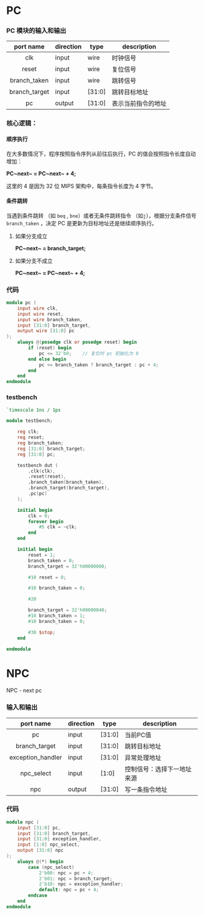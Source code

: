 # PC

### PC 模块的输入和输出

|   port name   | direction | type   | description        |
| :-----------: | --------- | ------ | ------------------ |
|      clk      | input     | wire   | 时钟信号           |
|     reset     | input     | wire   | 复位信号           |
| branch_taken  | input     | wire   | 跳转信号           |
| branch_target | input     | [31:0] | 跳转目标地址       |
|      pc       | output    | [31:0] | 表示当前指令的地址 |



### 核心逻辑：

#### 顺序执行

在大多数情况下，程序按照指令序列从前往后执行，PC 的值会按照指令长度自动增加：

**PC~next~ = PC~next~ + 4;**

这里的 4 是因为 32 位 MIPS 架构中，每条指令长度为 4 字节。

#### 条件跳转

当遇到条件跳转 （如 `beq` ,  `bne`）或者无条件跳转指令 （如`j`），根据分支条件信号 `branch_taken` ，决定 PC 是更新为目标地址还是继续顺序执行。

1. 如果分支成立

    **PC~next~ = branch_target;**

2. 如果分支不成立

    **PC~next~ = PC~next~ + 4;**

### 代码

```verilog
module pc (
	input wire clk,
    input wire reset,
    input wire branch_taken,
    input [31:0] branch_target,
    output wire [31:0] pc
);
    always @(posedge clk or posedge reset) begin
        if (reset) begin
            pc <= 32'b0;	// 复位时 pc 初始化为 0
        end else begin
            pc <= branch_taken ? branch_target : pc + 4;
        end
    end
endmodule
```

### testbench

```verilog
`timescale 1ns / 1ps

module testbench;

    reg clk;
    reg reset;
    reg branch_taken;
    reg [31:0] branch_target;
    reg [31:0] pc;

    testbench dut (
        .clk(clk),
        .reset(reset),
        .branch_taken(branch_taken),
        .branch_target(branch_target),
        .pc(pc)
    );

    initial begin
        clk = 0;
        forever begin
            #5 clk = ~clk;
        end
    end

    initial begin
        reset = 1;
        branch_taken = 0;
        branch_target = 32'h00000000;

        #10 reset = 0;

        #10 branch_taken = 0;

        #20

        branch_target = 32'h00000040;
        #10 branch_taken = 1;
        #10 branch_taken = 0;

        #30 $stop;
    end
    
endmodule
```

# NPC

NPC - next pc

### 输入和输出

|     port name     | direction | type   | description                |
| :---------------: | --------- | ------ | -------------------------- |
|        pc         | input     | [31:0] | 当前PC值                   |
|   branch_target   | input     | [31:0] | 跳转目标地址               |
| exception_handler | input     | [31:0] | 异常处理地址               |
|    npc_select     | input     | [1:0]  | 控制信号：选择下一地址来源 |
|        npc        | output    | [31:0] | 写一条指令地址             |

### 代码

```verilog
module npc (
    input [31:0] pc,
    input [31:0] branch_target,
    input [31:0] exception_handler,
    input [1:0] npc_select,
    output [31:0] npc
);
    always @(*) begin
        case (npc_select)
            2'b00: npc = pc + 4;
            2'b01: npc = branch_target;
            2'b10: npc = exception_handler;
            default: npc = pc + 4;
        endcase
    end
endmodule
```

